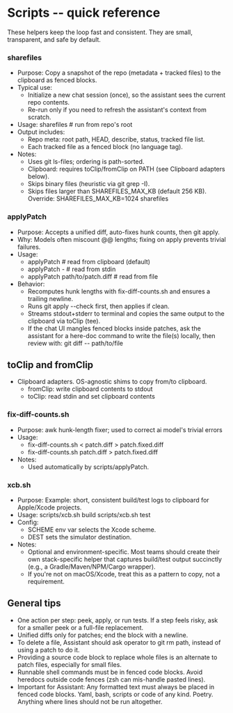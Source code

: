 # Scripts -- quick reference

These helpers keep the loop fast and consistent. They are small, transparent, and safe by default.

### sharefiles
- Purpose: Copy a snapshot of the repo (metadata + tracked files) to the clipboard as fenced blocks.
- Typical use:
  - Initialize a new chat session (once), so the assistant sees the current repo contents.
  - Re-run only if you need to refresh the assistant's context from scratch.
- Usage:
  sharefiles # run from repo's root
- Output includes:
  - Repo meta: root path, HEAD, describe, status, tracked file list.
  - Each tracked file as a fenced block (no language tag).
- Notes:
  - Uses git ls-files; ordering is path-sorted.
  - Clipboard: requires toClip/fromClip on PATH (see Clipboard adapters below).
  - Skips binary files (heuristic via git grep -I).
  - Skips files larger than SHAREFILES_MAX_KB (default 256 KB). Override: SHAREFILES_MAX_KB=1024 sharefiles

### applyPatch
- Purpose: Accepts a unified diff, auto-fixes hunk counts, then git apply.
- Why: Models often miscount @@ lengths; fixing on apply prevents trivial failures.
- Usage:
  - applyPatch                 # read from clipboard (default)
  - applyPatch -               # read from stdin
  - applyPatch path/to/patch.diff  # read from file
- Behavior:
  - Recomputes hunk lengths with fix-diff-counts.sh and ensures a trailing newline.
  - Runs git apply --check first, then applies if clean.
  - Streams stdout+stderr to terminal and copies the same output to the clipboard via toClip (tee).
  - If the chat UI mangles fenced blocks inside patches, ask the assistant for a here-doc command to write the file(s)
    locally, then review with: git diff -- path/to/file

## toClip and fromClip
- Clipboard adapters. OS-agnostic shims to copy from/to clipboard.
  - fromClip: write clipboard contents to stdout
  - toClip:   read stdin and set clipboard contents

### fix-diff-counts.sh
- Purpose: awk hunk-length fixer; used to correct ai model's trivial errors
- Usage:
  - fix-diff-counts.sh < patch.diff > patch.fixed.diff
  - fix-diff-counts.sh patch.diff > patch.fixed.diff
- Notes:
  - Used automatically by scripts/applyPatch.

### xcb.sh
- Purpose: Example: short, consistent build/test logs to clipboard for Apple/Xcode projects.
- Usage:
  scripts/xcb.sh build
  scripts/xcb.sh test
- Config:
  - SCHEME env var selects the Xcode scheme.
  - DEST sets the simulator destination.
- Notes:
  - Optional and environment-specific. Most teams should create their own stack-specific helper that captures build/test output succinctly (e.g., a Gradle/Maven/NPM/Cargo wrapper).
  - If you're not on macOS/Xcode, treat this as a pattern to copy, not a requirement.

## General tips
- One action per step: peek, apply, or run tests. If a step feels risky, ask for a smaller peek or a full-file replacement.
- Unified diffs only for patches; end the block with a newline.
- To delete a file, Assistant should ask operator to git rm path, instead of using a patch to do it.
- Providing a source code block to replace whole files is an alternate to patch files, especially for small files.
- Runnable shell commands must be in fenced code blocks. Avoid heredocs outside code fences (zsh can mis-handle pasted lines).
- Important for Assistant: Any formatted text must always be placed in fenced code blocks.  Yaml, bash, scripts or code of any kind. Poetry. Anything where lines should not be run altogether.

